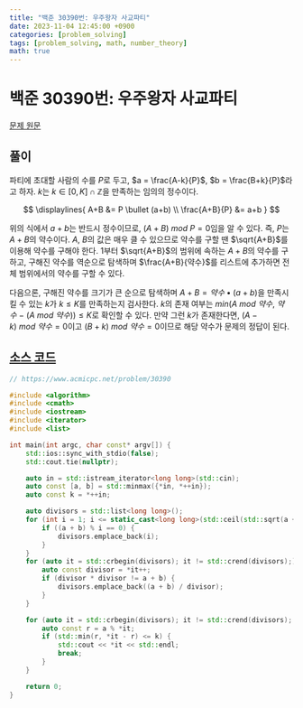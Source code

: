 ```yaml
---
title: "백준 30390번: 우주왕자 사교파티"
date: 2023-11-04 12:45:00 +0900
categories: [problem_solving]
tags: [problem_solving, math, number_theory]
math: true
---
```


# 백준 30390번: 우주왕자 사교파티  

[문제 원문](https://www.acmicpc.net/problem/30390)  

## 풀이  

파티에 초대할 사람의 수를 $P$로 두고, $a = \frac{A-k}{P}$, $b = \frac{B+k}{P}$라고 하자. $k$는 $k \in [0, K] \cap \mathbb{Z}$을 만족하는 임의의 정수이다.  

$$
\displaylines{
    A+B &= P \bullet (a+b) \\
    \frac{A+B}{P} &= a+b
}
$$

위의 식에서 $a+b$는 반드시 정수이므로, $(A+B) \ mod \ P = 0$임을 알 수 있다. 즉, $P$는 $A+B$의 약수이다. $A$, $B$의 값은 매우 클 수 있으므로 약수를 구할 땐 $\sqrt{A+B}$를 이용해 약수를 구해야 한다. 1부터 $\sqrt{A+B}$의 범위에 속하는 $A+B$의 약수를 구하고, 구해진 약수를 역순으로 탐색하며 $\frac{A+B}{약수}$를 리스트에 추가하면 전체 범위에서의 약수를 구할 수 있다.  

다음으론, 구해진 약수를 크기가 큰 순으로 탐색하며 $A+B = 약수 \bullet (a+b)$을 만족시킬 수 있는 $k$가 $k \leq K$를 만족하는지 검사한다. $k$의 존재 여부는 $min(A \ mod \ 약수, \ 약수 \ - \ (A \ mod \ 약수)) \leq K$로 확인할 수 있다. 만약 그런 $k$가 존재한다면, $(A-k) \ mod \ 약수 = 0$이고 $(B+k) \ mod \ 약수 = 0$이므로 해당 약수가 문제의 정답이 된다.  

## [소스 코드](https://github.com/meo-s/problem-solving/blob/main/30000/300/30390_%EC%9A%B0%EC%A3%BC%EC%99%95%EC%9E%90_%EC%82%AC%EA%B5%90%ED%8C%8C%ED%8B%B0/BJ_30390_%EC%9A%B0%EC%A3%BC%EC%99%95%EC%9E%90_%EC%82%AC%EA%B5%90%ED%8C%8C%ED%8B%B0.cc)  

``` c++
// https://www.acmicpc.net/problem/30390

#include <algorithm>
#include <cmath>
#include <iostream>
#include <iterator>
#include <list>

int main(int argc, char const* argv[]) {
    std::ios::sync_with_stdio(false);
    std::cout.tie(nullptr);

    auto in = std::istream_iterator<long long>(std::cin);
    auto const [a, b] = std::minmax({*in, *++in});
    auto const k = *++in;

    auto divisors = std::list<long long>();
    for (int i = 1; i <= static_cast<long long>(std::ceil(std::sqrt(a + b))); ++i) {
        if ((a + b) % i == 0) {
            divisors.emplace_back(i);
        }
    }
    for (auto it = std::crbegin(divisors); it != std::crend(divisors);) {
        auto const divisor = *it++;
        if (divisor * divisor != a + b) {
            divisors.emplace_back((a + b) / divisor);
        }
    }

    for (auto it = std::crbegin(divisors); it != std::crend(divisors); ++it) {
        auto const r = a % *it;
        if (std::min(r, *it - r) <= k) {
            std::cout << *it << std::endl;
            break;
        }
    }

    return 0;
}
```
